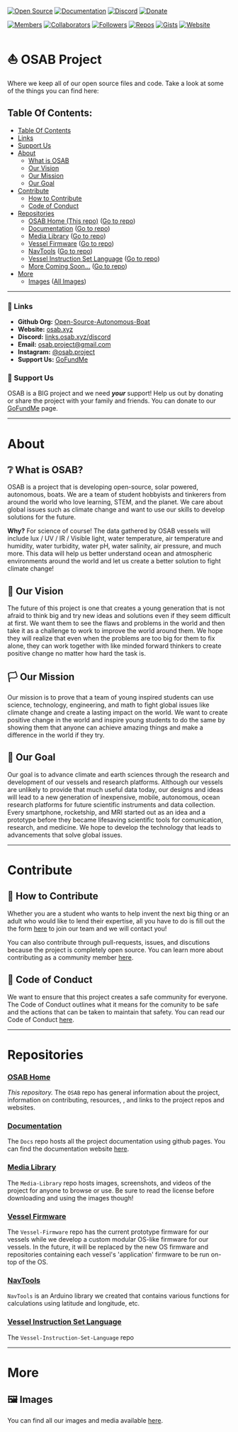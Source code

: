 [![Open Source](https://badgen.net/badge/icon/Open%20Source?icon=git&label=)](https://github.com/Open-Source-Autonomous-Boat)
[![Documentation](https://badgen.net/badge/icon/Documentation?icon=github&label)](https://docs.osab.xyz/)
[![Discord](https://badgen.net/discord/online-members/C5H9EE7Rp3?icon=discord&label=)](https://links.osab.xyz/discord)
[![Donate](https://badgen.net/badge/Donate/GoFundMe/green)](https://links.osab.xyz/gofundme)

[![Members](https://img.shields.io/badge/dynamic/json?label=Members&query=%24.length&url=https%3A%2F%2Fraw.githubusercontent.com%2FOpen-Source-Autonomous-Boat%2FOSAB%2Fmain%2FStats%2FOrgMemberStats.json)](#)
[![Collaborators](https://img.shields.io/badge/dynamic/json?label=Collaborators&query=%24.collaborators&url=https%3A%2F%2Fraw.githubusercontent.com%2FOpen-Source-Autonomous-Boat%2FOSAB%2Fmain%2FStats%2FOrgStats.json)](#)
[![Followers](https://img.shields.io/badge/dynamic/json?label=Followers&query=%24.followers&url=https%3A%2F%2Fraw.githubusercontent.com%2FOpen-Source-Autonomous-Boat%2FOSAB%2Fmain%2FStats%2FOrgStats.json)](#)
[![Repos](https://img.shields.io/badge/dynamic/json?label=Repos&query=%24.public_repos&url=https%3A%2F%2Fraw.githubusercontent.com%2FOpen-Source-Autonomous-Boat%2FOSAB%2Fmain%2FStats%2FOrgStats.json)](#)
[![Gists](https://img.shields.io/badge/dynamic/json?label=Gists&query=%24.public_gists&url=https%3A%2F%2Fraw.githubusercontent.com%2FOpen-Source-Autonomous-Boat%2FOSAB%2Fmain%2FStats%2FOrgStats.json)](#)
[![Website](https://img.shields.io/website?down_message=Offline&label=Website&up_message=Online&url=https%3A%2F%2Fosab.xyz%2F)](https://osab.xyz/)

# :boat: OSAB Project

Where we keep all of our open source files and code. Take a look at some of the things you can find here:

## Table Of Contents:
- [Table Of Contents](#table-of-contents)
- [Links](#link-links)
- [Support Us](#gift_heart-support-us)
- [About](#about)
  - [What is OSAB](#grey_question-what-is-osab)
  - [Our Vision](#crystal_ball-our-vision)
  - [Our Mission](#white_flag-our-mission)
  - [Our Goal](#dart-our-goal)
- [Contribute](#contribute)
  - [How to Contribute](#handshake-how-to-contribute)
  - [Code of Conduct](#scroll-code-of-conduct)
- [Repositories](#repositories)
  - [OSAB Home (This repo)](#osab-home) ([Go to repo](https://github.com/Open-Source-Autonomous-Boat/OSAB))
  - [Documentation](#documentation) ([Go to repo](https://github.com/Open-Source-Autonomous-Boat/))
  - [Media Library](#media-library) ([Go to repo](https://github.com/Open-Source-Autonomous-Boat/Media-Library))
  - [Vessel Firmware](#vessel-firmware) ([Go to repo](https://github.com/Open-Source-Autonomous-Boat/Vessel-Firmware))
  - [NavTools](#navtools) ([Go to repo](https://github.com/Open-Source-Autonomous-Boat/NavTools))
  - [Vessel Instruction Set Language](#vessel-instruction-set-language) ([Go to repo](https://github.com/Open-Source-Autonomous-Boat/Vessel-Instruction-Set-Language))
  - [More Coming Soon...](#) ([Go to repo](https://github.com/Open-Source-Autonomous-Boat/))
- [More](#more)
  - [Images](#framed_picture-images) ([All Images](https://github.com/Open-Source-Autonomous-Boat/Media-Library))

---

### :link: Links
- **Github Org:** [Open-Source-Autonomous-Boat](https://github.com/Open-Source-Autonomous-Boat/)
- **Website:** [osab.xyz](https://osab.xyz/)
- **Discord:** [links.osab.xyz/discord](https://links.osab.xyz/discord)
- **Email:** [osab.project@gmail.com](mailto:osab.project@gmail.com)
- **Instagram:** [@osab.project](https://links.osab.xyz/instagram)
- **Support Us:** [GoFundMe](https://links.osab.xyz/gofundme)

### :gift_heart: Support Us
OSAB is a BIG project and we need ***your*** support! Help us out by donating or share the project with your family and friends.
You can donate to our [GoFundMe](https://links.osab.xyz/gofundme) page.

---

# About

## :grey_question: What is OSAB?

OSAB is a project that is developing open-source, solar powered, autonomous, boats. We are a team of student hobbyists and tinkerers from around the world who love learning, STEM, and the planet. We care about global issues such as climate change and want to use our skills to develop solutions for the future.

**Why?** For science of course! The data gathered by OSAB vessels will include lux / UV / IR / Visible light, water temperature, air temperature and humidity, water turbidity, water pH, water salinity, air pressure, and much more. This data will help us better understand ocean and atmospheric environments around the world and let us create a better solution to fight climate change!

## :crystal_ball: Our Vision

The future of this project is one that creates a young generation that is not afraid to think big and try new ideas and solutions even if they seem difficult at first. We want them to see the flaws and problems in the world and then take it as a challenge to work to improve the world around them. We hope they will realize that even when the problems are too big for them to fix alone, they can work together with like minded forward thinkers to create positive change no matter how hard the task is.

## :white_flag: Our Mission

Our mission is to prove that a team of young inspired students can use science, technology, engineering, and math to fight global issues like climate change and create a lasting impact on the world. We want to create positive change in the world and inspire young students to do the same by showing them that anyone can achieve amazing things and make a difference in the world if they try.

## :dart: Our Goal

Our goal is to advance climate and earth sciences through the research and development of our vessels and research platforms. Although our vessels are unlikely to provide that much useful data today, our designs and ideas will lead to a new generation of inexpensive, mobile, autonomous, ocean research platforms for future scientific instruments and data collection. Every smartphone, rocketship, and MRI started out as an idea and a prototype before they became lifesaving scientific tools for comunication, research, and medicine. We hope to develop the technology that leads to advancements that solve global issues.

---

# Contribute

## :handshake: How to Contribute

Whether you are a student who wants to help invent the next big thing or an adult who would like to lend their expertise, all you have to do is fill out the the form [here](https://osab.xyz/join-us/) to join our team and we will contact you!

You can also contribute through pull-requests, issues, and discutions because the project is completely open source. You can learn more about contributing as a community member [here](https://github.com/Open-Source-Autonomous-Boat/.github/blob/main/CONTRIBUTING.md).

## :scroll: Code of Conduct

We want to ensure that this project creates a safe community for everyone. The Code of Conduct outlines what it means for the comunity to be safe and the actions that can be taken to maintain that safety. You can read our Code of Conduct [here](https://github.com/Open-Source-Autonomous-Boat/.github/blob/main/CODE_OF_CONDUCT.md).

---

# Repositories

### [OSAB Home](https://github.com/Open-Source-Autonomous-Boat/)
*This repository.* The `OSAB` repo has general information about the project, information on contributing, resources, , and links to the project repos and websites.

### [Documentation](https://github.com/Open-Source-Autonomous-Boat/Docs)
The `Docs` repo hosts all the project documentation using github pages. You can find the documentation website [here](https://docs.osab.xyz/).

### [Media Library](https://github.com/Open-Source-Autonomous-Boat/Media-Library)
The `Media-Library` repo hosts images, screenshots, and videos of the project for anyone to browse or use. Be sure to read the license before downloading and using the images though!

### [Vessel Firmware](https://github.com/Open-Source-Autonomous-Boat/Vessel-Firmware)
The `Vessel-Firmware` repo has the current prototype firmware for our vessels while we develop a custom modular OS-like firmware for our vessels. In the future, it will be replaced by the new OS firmware and repositories containing each vessel's 'application' firmware to be run on-top of the OS.

### [NavTools](https://github.com/Open-Source-Autonomous-Boat/NavTools)
`NavTools` is an Arduino library we created that contains various functions for calculations using latitude and longitude, etc.

### [Vessel Instruction Set Language](https://github.com/Open-Source-Autonomous-Boat/Vessel-Instruction-Set-Language)
The `Vessel-Instruction-Set-Language` repo 

---

# More

## :framed_picture: Images

You can find all our images and media available [here](https://github.com/Open-Source-Autonomous-Boat/Media-Library).

